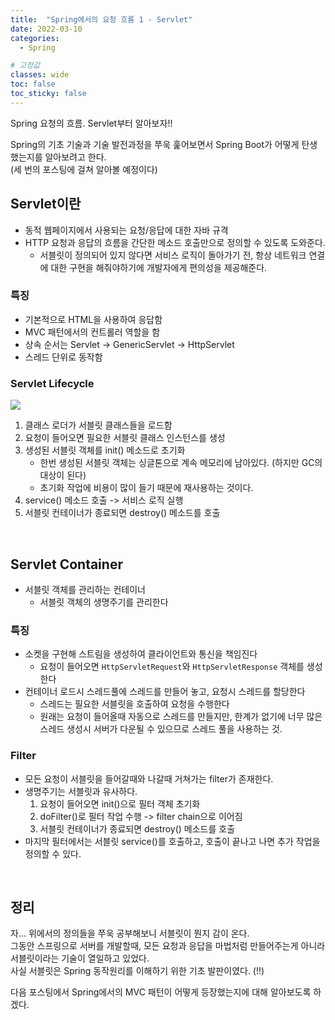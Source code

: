 ```yaml
---
title:  "Spring에서의 요청 흐름 1 - Servlet"
date: 2022-03-10
categories: 
  - Spring

# 고정값
classes: wide
toc: false
toc_sticky: false
---
```


Spring 요청의 흐름. Servlet부터 알아보자!!

Spring의 기초 기술과 기술 발전과정을 쭈욱 훑어보면서 Spring Boot가 어떻게 탄생했는지를 알아보려고 한다.   
(세 번의 포스팅에 걸쳐 알아볼 예정이다)

## Servlet이란

- 동적 웹페이지에서 사용되는 요청/응답에 대한 자바 규격
- HTTP 요청과 응답의 흐름을 간단한 메소드 호출만으로 정의할 수 있도록 도와준다.
    - 서블릿이 정의되어 있지 않다면 서비스 로직이 돌아가기 전, 항상 네트워크 연결에 대한 구현을 해줘야하기에 개발자에게 편의성을 제공해준다.

### 특징

- 기본적으로 HTML을 사용하여 응답함
- MVC 패턴에서의 컨트롤러 역할을 함
- 상속 순서는 Servlet -> GenericServlet -> HttpServlet
- 스레드 단위로 동작함

### Servlet Lifecycle

![](https://user-images.githubusercontent.com/71180414/131508183-005f487c-a834-4d2f-b7b5-2a849186b307.png)

1. 클래스 로더가 서블릿 클래스들을 로드함
2. 요청이 들어오면 필요한 서블릿 클래스 인스턴스를 생성
3. 생성된 서블릿 객체를 init() 메소드로 초기화
    - 한번 생성된 서블릿 객체는 싱글톤으로 계속 메모리에 남아있다. (하지만 GC의 대상이 된다)
    - 초기화 작업에 비용이 많이 들기 때문에 재사용하는 것이다.
4. service() 메소드 호출 -> 서비스 로직 실행
5. 서블릿 컨테이너가 종료되면 destroy() 메소드를 호출

<br>

## Servlet Container

- 서블릿 객체를 관리하는 컨테이너
    - 서블릿 객체의 생명주기를 관리한다

### 특징

- 소켓을 구현해 스트림을 생성하여 클라이언트와 통신을 책임진다
    - 요청이 들어오면 `HttpServletRequest`와 `HttpServletResponse` 객체를 생성한다
- 컨테이너 로드시 스레드풀에 스레드를 만들어 놓고, 요청시 스레드를 할당한다
    - 스레드는 필요한 서블릿을 호출하여 요청을 수행한다
    - 원래는 요청이 들어올때 자동으로 스레드를 만들지만, 한계가 없기에 너무 많은 스레드 생성시 서버가 다운될 수 있으므로 스레드 풀을 사용하는 것.

### Filter

- 모든 요청이 서블릿을 들어갈때와 나갈때 거쳐가는 filter가 존재한다.
- 생명주기는 서블릿과 유사하다.
    1. 요청이 들어오면 init()으로 필터 객체 초기화
    2. doFilter()로 필터 작업 수행 -> filter chain으로 이어짐
    3. 서블릿 컨테이너가 종료되면 destroy() 메소드를 호출
- 마지막 필터에서는 서블릿 service()를 호출하고, 호출이 끝나고 나면 추가 작업을 정의할 수 있다.

<br>

## 정리

자... 위에서의 정의들을 쭈욱 공부해보니 서블릿이 뭔지 감이 온다.   
그동안 스프링으로 서버를 개발할때, 모든 요청과 응답을 마법처럼 만들어주는게 아니라 서블릿이라는 기술이 열일하고 있었다.   
사실 서블릿은 Spring 동작원리를 이해하기 위한 기초 발판이였다. (!!)   

다음 포스팅에서 Spring에서의 MVC 패턴이 어떻게 등장했는지에 대해 알아보도록 하겠다.

<br>

